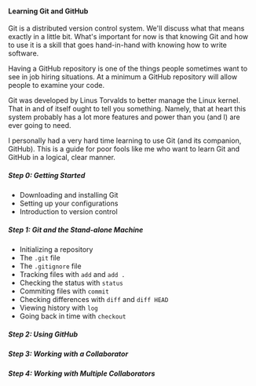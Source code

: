 #### Learning Git and GitHub

Git is a distributed version control system. We'll discuss what that means exactly in a little bit. What's important for now is that knowing Git and how to use it is a skill that goes hand-in-hand with knowing how to write software. 

Having a GitHub repository is one of the things people sometimes want to see in job hiring situations. At a minimum a GitHub repository will allow people to examine your code.

Git was developed by Linus Torvalds to better manage the Linux kernel. That in and of itself ought to tell you something. Namely, that at heart this system probably has a lot more features and power than you (and I) are ever going to need. 

I personally had a very hard time learning to use Git (and its companion, GitHub). This is a guide for poor fools like me who want to learn Git and GitHub in a logical, clear manner.

##### Step 0: Getting Started

* Downloading and installing Git
* Setting up your configurations
* Introduction to version control

##### Step 1: Git and the Stand-alone Machine

* Initializing a repository
* The `.git` file
* The `.gitignore` file
* Tracking files with `add` and `add .`
* Checking the status with `status`
* Commiting files with `commit`
* Checking differences with `diff` and `diff HEAD`
* Viewing history with `log`
* Going back in time with `checkout`

##### Step 2: Using GitHub



##### Step 3: Working with a Collaborator



##### Step 4: Working with Multiple Collaborators
